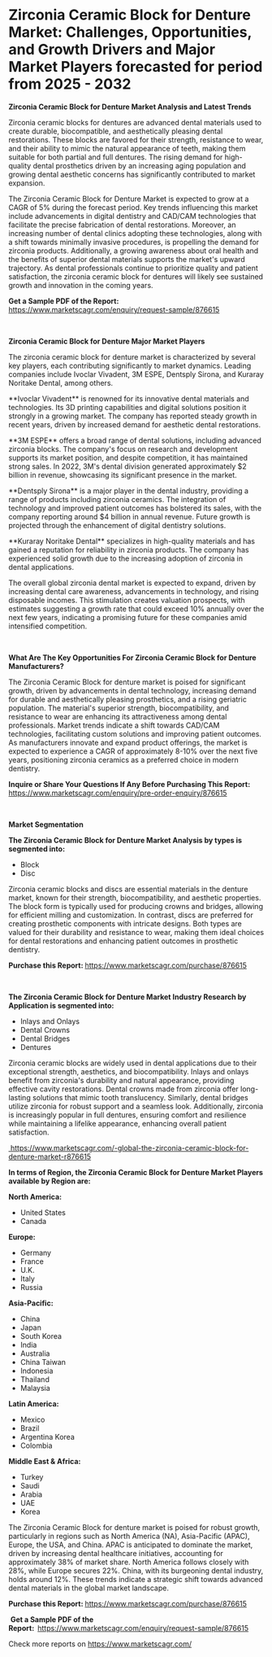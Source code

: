 <p><h1>Zirconia Ceramic Block for Denture Market: Challenges, Opportunities, and Growth Drivers and Major Market Players forecasted for period from 2025 - 2032</h1></p><p><strong>Zirconia Ceramic Block for Denture Market Analysis and Latest Trends</strong></p>
<p><p>Zirconia ceramic blocks for dentures are advanced dental materials used to create durable, biocompatible, and aesthetically pleasing dental restorations. These blocks are favored for their strength, resistance to wear, and their ability to mimic the natural appearance of teeth, making them suitable for both partial and full dentures. The rising demand for high-quality dental prosthetics driven by an increasing aging population and growing dental aesthetic concerns has significantly contributed to market expansion.</p><p>The Zirconia Ceramic Block for Denture Market is expected to grow at a CAGR of 5% during the forecast period. Key trends influencing this market include advancements in digital dentistry and CAD/CAM technologies that facilitate the precise fabrication of dental restorations. Moreover, an increasing number of dental clinics adopting these technologies, along with a shift towards minimally invasive procedures, is propelling the demand for zirconia products. Additionally, a growing awareness about oral health and the benefits of superior dental materials supports the market's upward trajectory. As dental professionals continue to prioritize quality and patient satisfaction, the zirconia ceramic block for dentures will likely see sustained growth and innovation in the coming years.</p></p>
<p><strong>Get a Sample PDF of the Report:&nbsp;</strong> <a href="https://www.marketscagr.com/enquiry/request-sample/876615?utm_campaign=3068&utm_medium=2&utm_source=Github&utm_content=ia&utm_term=21032025&utm_id=zirconia-ceramic-block-for-denture">https://www.marketscagr.com/enquiry/request-sample/876615</a></p>
<p>&nbsp;</p>
<p><strong>Zirconia Ceramic Block for Denture Major Market Players</strong></p>
<p><p>The zirconia ceramic block for denture market is characterized by several key players, each contributing significantly to market dynamics. Leading companies include Ivoclar Vivadent, 3M ESPE, Dentsply Sirona, and Kuraray Noritake Dental, among others.</p><p>**Ivoclar Vivadent** is renowned for its innovative dental materials and technologies. Its 3D printing capabilities and digital solutions position it strongly in a growing market. The company has reported steady growth in recent years, driven by increased demand for aesthetic dental restorations. </p><p>**3M ESPE** offers a broad range of dental solutions, including advanced zirconia blocks. The company's focus on research and development supports its market position, and despite competition, it has maintained strong sales. In 2022, 3M's dental division generated approximately $2 billion in revenue, showcasing its significant presence in the market.</p><p>**Dentsply Sirona** is a major player in the dental industry, providing a range of products including zirconia ceramics. The integration of technology and improved patient outcomes has bolstered its sales, with the company reporting around $4 billion in annual revenue. Future growth is projected through the enhancement of digital dentistry solutions.</p><p>**Kuraray Noritake Dental** specializes in high-quality materials and has gained a reputation for reliability in zirconia products. The company has experienced solid growth due to the increasing adoption of zirconia in dental applications.</p><p>The overall global zirconia dental market is expected to expand, driven by increasing dental care awareness, advancements in technology, and rising disposable incomes. This stimulation creates valuation prospects, with estimates suggesting a growth rate that could exceed 10% annually over the next few years, indicating a promising future for these companies amid intensified competition.</p></p>
<p>&nbsp;</p>
<p><strong>What Are The Key Opportunities For Zirconia Ceramic Block for Denture Manufacturers?</strong></p>
<p><p>The Zirconia Ceramic Block for denture market is poised for significant growth, driven by advancements in dental technology, increasing demand for durable and aesthetically pleasing prosthetics, and a rising geriatric population. The material's superior strength, biocompatibility, and resistance to wear are enhancing its attractiveness among dental professionals. Market trends indicate a shift towards CAD/CAM technologies, facilitating custom solutions and improving patient outcomes. As manufacturers innovate and expand product offerings, the market is expected to experience a CAGR of approximately 8-10% over the next five years, positioning zirconia ceramics as a preferred choice in modern dentistry.</p></p>
<p><strong>Inquire or Share Your Questions If Any Before Purchasing This Report:</strong> <a href="https://www.marketscagr.com/enquiry/pre-order-enquiry/876615?utm_campaign=3068&utm_medium=2&utm_source=Github&utm_content=ia&utm_term=21032025&utm_id=zirconia-ceramic-block-for-denture">https://www.marketscagr.com/enquiry/pre-order-enquiry/876615</a></p>
<p>&nbsp;</p>
<p><strong>Market Segmentation</strong></p>
<p><strong>The Zirconia Ceramic Block for Denture Market Analysis by types is segmented into:</strong></p>
<p><ul><li>Block</li><li>Disc</li></ul></p>
<p><p>Zirconia ceramic blocks and discs are essential materials in the denture market, known for their strength, biocompatibility, and aesthetic properties. The block form is typically used for producing crowns and bridges, allowing for efficient milling and customization. In contrast, discs are preferred for creating prosthetic components with intricate designs. Both types are valued for their durability and resistance to wear, making them ideal choices for dental restorations and enhancing patient outcomes in prosthetic dentistry.</p></p>
<p><strong>Purchase this Report:&nbsp;</strong><a href="https://www.marketscagr.com/purchase/876615?utm_campaign=3068&utm_medium=2&utm_source=Github&utm_content=ia&utm_term=21032025&utm_id=zirconia-ceramic-block-for-denture">https://www.marketscagr.com/purchase/876615</a></p>
<p>&nbsp;</p>
<p><strong>The Zirconia Ceramic Block for Denture Market Industry Research by Application is segmented into:</strong></p>
<p><ul><li>Inlays and Onlays</li><li>Dental Crowns</li><li>Dental Bridges</li><li>Dentures</li></ul></p>
<p><p>Zirconia ceramic blocks are widely used in dental applications due to their exceptional strength, aesthetics, and biocompatibility. Inlays and onlays benefit from zirconia's durability and natural appearance, providing effective cavity restorations. Dental crowns made from zirconia offer long-lasting solutions that mimic tooth translucency. Similarly, dental bridges utilize zirconia for robust support and a seamless look. Additionally, zirconia is increasingly popular in full dentures, ensuring comfort and resilience while maintaining a lifelike appearance, enhancing overall patient satisfaction.</p></p>
<p><a href="https://www.marketscagr.com/-global-the-zirconia-ceramic-block-for-denture-market-r876615?utm_campaign=3068&utm_medium=2&utm_source=Github&utm_content=ia&utm_term=21032025&utm_id=zirconia-ceramic-block-for-denture">&nbsp;https://www.marketscagr.com/-global-the-zirconia-ceramic-block-for-denture-market-r876615</a></p>
<p><strong>In terms of Region, the Zirconia Ceramic Block for Denture Market Players available by Region are:</strong></p>
<p>
    <p> <strong> North America: </strong>
        <ul>
            <li>United States</li>
            <li>Canada</li>
        </ul>
        </p> 
    <p> <strong> Europe: </strong>
        <ul>
            <li>Germany</li>
            <li>France</li>
            <li>U.K.</li>
            <li>Italy</li>
            <li>Russia</li>
        </ul>
        </p> 
    <p> <strong> Asia-Pacific: </strong>
        <ul>
            <li>China</li>
            <li>Japan</li>
            <li>South Korea</li>
            <li>India</li>
            <li>Australia</li>
            <li>China Taiwan</li>
            <li>Indonesia</li>
            <li>Thailand</li>
            <li>Malaysia</li>
        </ul>
        </p> 
    <p> <strong> Latin America: </strong>
        <ul>
            <li>Mexico</li>
            <li>Brazil</li>
            <li>Argentina Korea</li>
            <li>Colombia</li>
        </ul>
        </p> 
    <p> <strong> Middle East & Africa: </strong>
        <ul>
            <li>Turkey</li>
            <li>Saudi</li>
            <li>Arabia</li>
            <li>UAE</li>
            <li>Korea</li>
        </ul>
    </p>
    </p>
<p><p>The Zirconia Ceramic Block for denture market is poised for robust growth, particularly in regions such as North America (NA), Asia-Pacific (APAC), Europe, the USA, and China. APAC is anticipated to dominate the market, driven by increasing dental healthcare initiatives, accounting for approximately 38% of market share. North America follows closely with 28%, while Europe secures 22%. China, with its burgeoning dental industry, holds around 12%. These trends indicate a strategic shift towards advanced dental materials in the global market landscape.</p></p>
<p><strong>Purchase this Report: </strong><a href="https://www.marketscagr.com/purchase/876615?utm_campaign=3068&utm_medium=2&utm_source=Github&utm_content=ia&utm_term=21032025&utm_id=zirconia-ceramic-block-for-denture">https://www.marketscagr.com/purchase/876615</a></p>
<p>&nbsp;<strong>Get a Sample PDF of the Report:&nbsp;&nbsp;</strong><a href="https://www.marketscagr.com/enquiry/request-sample/876615?utm_campaign=3068&utm_medium=2&utm_source=Github&utm_content=ia&utm_term=21032025&utm_id=zirconia-ceramic-block-for-denture">https://www.marketscagr.com/enquiry/request-sample/876615</a></p>
<p><strong></strong></p>
<p>Check more reports on <a href="https://www.marketscagr.com/?utm_campaign=3068&utm_medium=2&utm_source=Github&utm_content=ia&utm_term=21032025&utm_id=zirconia-ceramic-block-for-denture">https://www.marketscagr.com/</a></p>